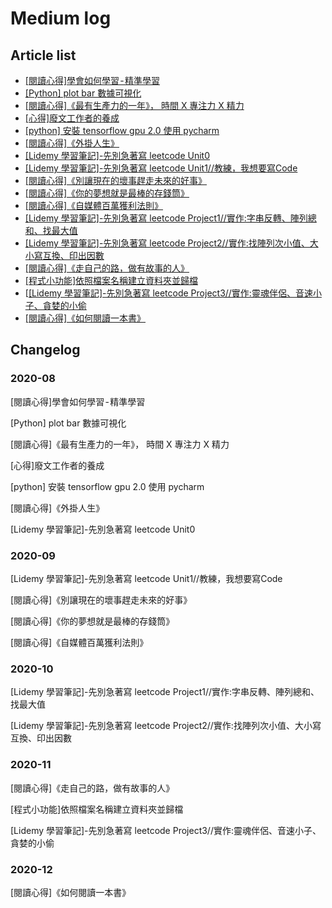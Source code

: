 # Medium log
## Article list

* [[閱讀心得]學會如何學習 - 精準學習](https://github.com/SYkkk55/Medium/issues/1)
* [[Python] plot bar 數據可視化 ](https://github.com/SYkkk55/Medium/issues/2)
* [[閱讀心得]《最有生產力的一年》， 時間 X 專注力 X 精力 ](https://github.com/SYkkk55/Medium/issues/3)
* [[心得]廢文工作者的養成 ](https://github.com/SYkkk55/Medium/issues/4)
* [[python] 安裝 tensorflow gpu 2.0 使用 pycharm ](https://github.com/SYkkk55/Medium/issues/5)
* [[閱讀心得]《外掛人生》 ](https://github.com/SYkkk55/Medium/issues/6)
* [[Lidemy 學習筆記]-先別急著寫 leetcode Unit0 ](https://github.com/SYkkk55/Medium/issues/7)
* [[Lidemy 學習筆記]-先別急著寫 leetcode Unit1//教練，我想要寫Code ](https://github.com/SYkkk55/Medium/issues/8)
* [[閱讀心得]《別讓現在的壞事趕走未來的好事》 ](https://github.com/SYkkk55/Medium/issues/9)
* [[閱讀心得]《你的夢想就是最棒的存錢筒》](https://github.com/SYkkk55/Medium/issues/10)
* [[閱讀心得]《自媒體百萬獲利法則》](https://github.com/SYkkk55/Medium/issues/11)
* [[Lidemy 學習筆記]-先別急著寫 leetcode Project1//實作:字串反轉、陣列總和、找最大值](https://github.com/SYkkk55/Medium/issues/12)
* [[Lidemy 學習筆記]-先別急著寫 leetcode Project2//實作:找陣列次小值、大小寫互換、印出因數 ](https://github.com/SYkkk55/Medium/issues/13)
* [[閱讀心得]《走自己的路，做有故事的人》](https://github.com/SYkkk55/Medium/issues/14)
* [[程式小功能]依照檔案名稱建立資料夾並歸檔](https://github.com/SYkkk55/Medium/issues/15)
* [[[Lidemy 學習筆記]-先別急著寫 leetcode Project3//實作:靈魂伴侶、音速小子、貪婪的小偷](https://github.com/SYkkk55/Medium/issues/16)
* [[閱讀心得]《如何閱讀一本書》](https://github.com/SYkkk55/Medium/issues/17)

## Changelog
### 2020-08

[閱讀心得]學會如何學習 - 精準學習

[Python] plot bar 數據可視化

[閱讀心得]《最有生產力的一年》， 時間 X 專注力 X 精力

[心得]廢文工作者的養成 

[python] 安裝 tensorflow gpu 2.0 使用 pycharm 

[閱讀心得]《外掛人生》

[Lidemy 學習筆記]-先別急著寫 leetcode Unit0 

### 2020-09

[Lidemy 學習筆記]-先別急著寫 leetcode Unit1//教練，我想要寫Code 

[閱讀心得]《別讓現在的壞事趕走未來的好事》

[閱讀心得]《你的夢想就是最棒的存錢筒》

[閱讀心得]《自媒體百萬獲利法則》

### 2020-10
[Lidemy 學習筆記]-先別急著寫 leetcode Project1//實作:字串反轉、陣列總和、找最大值

[Lidemy 學習筆記]-先別急著寫 leetcode Project2//實作:找陣列次小值、大小寫互換、印出因數

### 2020-11
[閱讀心得]《走自己的路，做有故事的人》

[程式小功能]依照檔案名稱建立資料夾並歸檔

[Lidemy 學習筆記]-先別急著寫 leetcode Project3//實作:靈魂伴侶、音速小子、貪婪的小偷

### 2020-12
[閱讀心得]《如何閱讀一本書》

